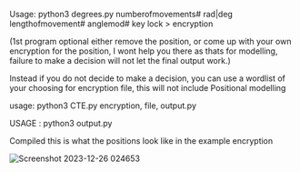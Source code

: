 Usage: python3 degrees.py numberofmovements# rad|deg lengthofmovement# anglemod# key lock > encryption 

(1st program optional either remove the position, or come up with your own encryption for the position, I wont help you there as thats for modelling, failure to make a decision will not let the final output work.)

Instead if you do not decide to make a decision, you can use a wordlist of your choosing for encryption file, this will not include Positional modelling

usage: python3 CTE.py encryption, file, output.py

USAGE : python3 output.py


Compiled this is what the positions look like in the example encryption

![Screenshot 2023-12-26 024653](https://github.com/777388/BlackEarth/assets/96343159/57f4bd35-4149-4c9b-9726-7e09c1e7ac32)
